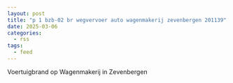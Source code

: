 ```yaml
---
layout: post
title: "p 1 bzb-02 br wegvervoer auto wagenmakerij zevenbergen 201139"
date: 2025-03-06
categories: 
  - rss
tags: 
  - feed
---
```


Voertuigbrand op Wagenmakerij in Zevenbergen
